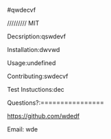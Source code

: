 #qwdecvf

/////////
MIT

Decsription:qswdevf

Installation:dwvwd

Usage:undefined

Contributing:swdecvf

Test Instuctions:dec

Questions?:================

https://github.com/wdedf

Email: wde
